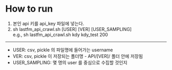 # How to run

1. 본인 api 키를 api_key 파일에 넣는다.
2. sh lastfm_api_crawl.sh [USER] [VER] [USER_SAMPLING]  
e.g., sh lastfm_api_crawl.sh kdy kdy_test 200

---

- USER: csv, pickle 의 파일명에 들어가는 username
- VER: csv, pickle 이 저장되는 폴더명 - API/[VER]/ 폴더 안에 저장됨
- USER_SAMPLING: 몇 명의 user 를 중심으로 수집할 것인지